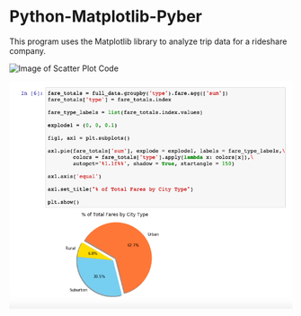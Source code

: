 # Python-Matplotlib-Pyber
This program uses the Matplotlib library to analyze trip data for a rideshare company.

![Image of Scatter Plot Code](https://github.com/finnwurtz/Python-Matplotlib-Pyber/tree/master/images/Pyber_Scatter_Plot.png)

![Image of Pie Chart](images/Pyber_Pie_Chart.png)